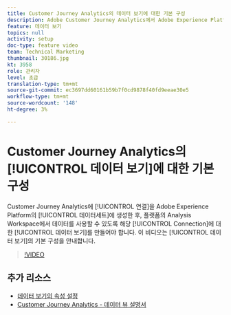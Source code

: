 ```yaml
---
title: Customer Journey Analytics의 데이터 보기에 대한 기본 구성
description: Adobe Customer Journey Analytics에서 Adobe Experience Platform의 데이터 세트에 대한 연결을 만든 후, 플랫폼의 Analysis Workspace에서 데이터를 사용할 수 있도록 해당 연결에 대한 데이터 보기를 만들어야 합니다. 이 비디오에서는 데이터 보기의 기본 구성을 안내합니다.
feature: 데이터 보기
topics: null
activity: setup
doc-type: feature video
team: Technical Marketing
thumbnail: 30186.jpg
kt: 3958
role: 관리자
level: 초급
translation-type: tm+mt
source-git-commit: ec3697dd60161b59b7f0cd9878f40fd9eeae30e5
workflow-type: tm+mt
source-wordcount: '148'
ht-degree: 3%

---
```



# Customer Journey Analytics의 [!UICONTROL 데이터 보기]에 대한 기본 구성

Customer Journey Analytics에 [!UICONTROL 연결]을 Adobe Experience Platform의 [!UICONTROL 데이터세트]에 생성한 후, 플랫폼의 Analysis Workspace에서 데이터를 사용할 수 있도록 해당 [!UICONTROL Connection]에 대한 [!UICONTROL 데이터 보기]를 만들어야 합니다. 이 비디오는 [!UICONTROL 데이터 보기]의 기본 구성을 안내합니다.

>[!VIDEO](https://video.tv.adobe.com/v/30186/?quality=12&enable10seconds=on&speedcontrol=on)

## 추가 리소스

* [데이터 보기의 속성 설정](attribution-settings-in-data-views.md)
* [Customer Journey Analytics - 데이터 뷰 설명서](https://docs.adobe.com/content/help/en/analytics-platform/using/cja-dataviews/create-dataview.html)
